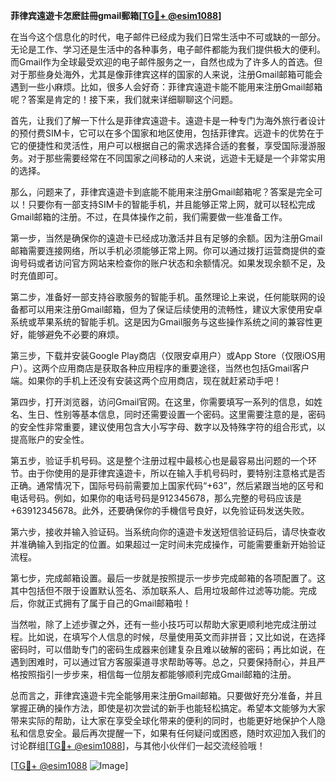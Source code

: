 **菲律宾遠遊卡怎麽註冊gmail郵箱[[TG💪+ @esim1088](https://t.me/s/esim1088)]**

在当今这个信息化的时代，电子邮件已经成为我们日常生活中不可或缺的一部分。无论是工作、学习还是生活中的各种事务，电子邮件都能为我们提供极大的便利。而Gmail作为全球最受欢迎的电子邮件服务之一，自然也成为了许多人的首选。但对于那些身处海外，尤其是像菲律宾这样的国家的人来说，注册Gmail邮箱可能会遇到一些小麻烦。比如，很多人会好奇：菲律宾遠遊卡能不能用来注册Gmail邮箱呢？答案是肯定的！接下来，我们就来详细聊聊这个问题。

首先，让我们了解一下什么是菲律宾遠遊卡。遠遊卡是一种专门为海外旅行者设计的预付费SIM卡，它可以在多个国家和地区使用，包括菲律宾。远遊卡的优势在于它的便捷性和灵活性，用户可以根据自己的需求选择合适的套餐，享受国际漫游服务。对于那些需要经常在不同国家之间移动的人来说，远遊卡无疑是一个非常实用的选择。

那么，问题来了，菲律宾遠遊卡到底能不能用来注册Gmail邮箱呢？答案是完全可以！只要你有一部支持SIM卡的智能手机，并且能够正常上网，就可以轻松完成Gmail邮箱的注册。不过，在具体操作之前，我们需要做一些准备工作。

第一步，当然是确保你的遠遊卡已经成功激活并且有足够的余额。因为注册Gmail邮箱需要连接网络，所以手机必须能够正常上网。你可以通过拨打运营商提供的查询号码或者访问官方网站来检查你的账户状态和余额情况。如果发现余额不足，及时充值即可。

第二步，准备好一部支持谷歌服务的智能手机。虽然理论上来说，任何能联网的设备都可以用来注册Gmail邮箱，但为了保证后续使用的流畅性，建议大家使用安卓系统或苹果系统的智能手机。这是因为Gmail服务与这些操作系统之间的兼容性更好，能够避免不必要的麻烦。

第三步，下载并安装Google Play商店（仅限安卓用户）或App Store（仅限iOS用户）。这两个应用商店是获取各种应用程序的重要途径，当然也包括Gmail客户端。如果你的手机上还没有安装这两个应用商店，现在就赶紧动手吧！

第四步，打开浏览器，访问Gmail官网。在这里，你需要填写一系列的信息，如姓名、生日、性别等基本信息，同时还需要设置一个密码。这里需要注意的是，密码的安全性非常重要，建议使用包含大小写字母、数字以及特殊字符的组合形式，以提高账户的安全性。

第五步，验证手机号码。这是整个注册过程中最核心也是最容易出问题的一个环节。由于你使用的是菲律宾遠遊卡，所以在输入手机号码时，要特别注意格式是否正确。通常情况下，国际号码前需要加上国家代码“+63”，然后紧跟当地的区号和电话号码。例如，如果你的电话号码是912345678，那么完整的号码应该是+63912345678。此外，还要确保你的手機信号良好，以免验证码发送失败。

第六步，接收并输入验证码。当系统向你的遠遊卡发送短信验证码后，请尽快查收并准确输入到指定的位置。如果超过一定时间未完成操作，可能需要重新开始验证流程。

第七步，完成邮箱设置。最后一步就是按照提示一步步完成邮箱的各项配置了。这其中包括但不限于设置默认签名、添加联系人、启用垃圾邮件过滤等功能。完成后，你就正式拥有了属于自己的Gmail邮箱啦！

当然啦，除了上述步骤之外，还有一些小技巧可以帮助大家更顺利地完成注册过程。比如说，在填写个人信息的时候，尽量使用英文而非拼音；又比如说，在选择密码时，可以借助专门的密码生成器来创建复杂且难以破解的密码；再比如说，在遇到困难时，可以通过官方客服渠道寻求帮助等等。总之，只要保持耐心，并且严格按照指引一步步来，相信每一位朋友都能够顺利完成Gmail邮箱的注册。

总而言之，菲律宾遠遊卡完全能够用来注册Gmail邮箱。只要做好充分准备，并且掌握正确的操作方法，即使是初次尝试的新手也能轻松搞定。希望本文能够为大家带来实际的帮助，让大家在享受全球化带来的便利的同时，也能更好地保护个人隐私和信息安全。最后再次提醒一下，如果有任何疑问或困惑，随时欢迎加入我们的讨论群组[[TG💪+ @esim1088](https://t.me/s/esim1088)]，与其他小伙伴们一起交流经验哦！

[[TG💪+ @esim1088](https://t.me/s/esim1088) ![Image](https://i.postimg.cc/4NQfJmqS/Snipaste-2025-05-13-00-14-12.png)]